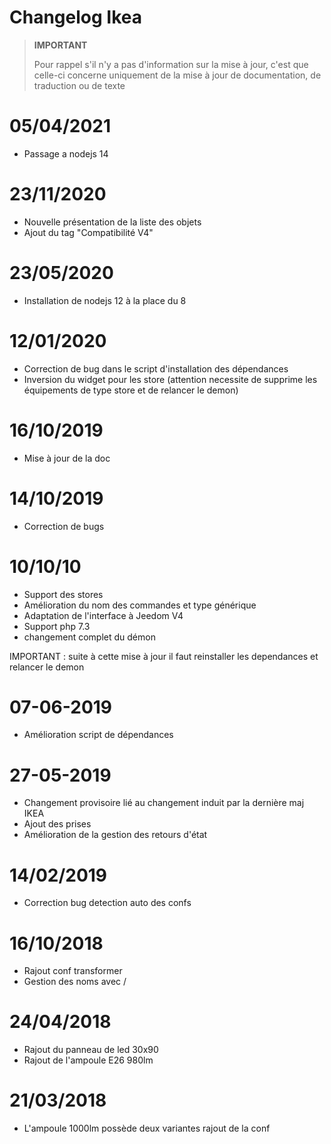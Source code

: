 # Changelog Ikea

>**IMPORTANT**
>
>Pour rappel s'il n'y a pas d'information sur la mise à jour, c'est que celle-ci concerne uniquement de la mise à jour de documentation, de traduction ou de texte

# 05/04/2021

- Passage a nodejs 14

# 23/11/2020

- Nouvelle présentation de la liste des objets
- Ajout du tag "Compatibilité V4"

# 23/05/2020

- Installation de nodejs 12 à la place du 8

# 12/01/2020

- Correction de bug dans le script d'installation des dépendances
- Inversion du widget pour les store (attention necessite de supprime les équipements de type store et de relancer le demon)

# 16/10/2019

- Mise à jour de la doc

# 14/10/2019

- Correction de bugs

# 10/10/10

- Support des stores
- Amélioration du nom des commandes et type générique
- Adaptation de l'interface à Jeedom V4
- Support php 7.3
- changement complet du démon

IMPORTANT : suite à cette mise à jour il faut reinstaller les dependances et relancer le demon

# 07-06-2019

- Amélioration script de dépendances

# 27-05-2019

- Changement provisoire lié au changement induit par la dernière maj IKEA
- Ajout des prises
- Amélioration de la gestion des retours d'état

# 14/02/2019

- Correction bug detection auto des confs

# 16/10/2018
- Rajout conf transformer
- Gestion des noms avec /

# 24/04/2018

- Rajout du panneau de led 30x90
- Rajout de l'ampoule E26 980lm

# 21/03/2018

- L'ampoule 1000lm possède deux variantes rajout de la conf
